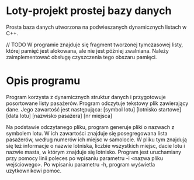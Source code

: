 # Loty-projekt prostej bazy danych
 Prosta baza danych utworzona na podwieszanych dynamicznych listach w C++.

// TODO W programie znajduje się fragment tworzonej tymczasowej listy, której pamięć jest alokowana, ale nie jest później zwalniana. Należy zaimplementować obsługę czyszczenia tego obszaru pamięci.

# Opis programu

Program korzysta z dynamicznych struktur danych i przygotowuje posortowane listy pasażerów. Program odczytuje tekstowy plik zawierający dane. Jego zawartość jest następująca:
[symbol lotu] 
[lotnisko startowe] 
[data lotu]
[nazwisko pasażera] 
[nr miejsca]
 
Na podstawie odczytanego pliku, program generuje pliki o nazwach z symbolem lotu. W ich zawartości znajduje się posegregowana lista pasażerów, według numerów ich miejsc w samolocie. W pliku tym znajdują się też informacje o nazwie lotniska, liczbie wszystkich miejsc, dacie lotu i nazwie masta, w którym znajduje się lotnisko. Program jest uruchamiany przy pomocy linii poleces po wpisaniu parametru -i <nazwa pliku wejściowego>. Po wpisaniu parametru -h, program wyświetla uzytkownikowi pomoc.
